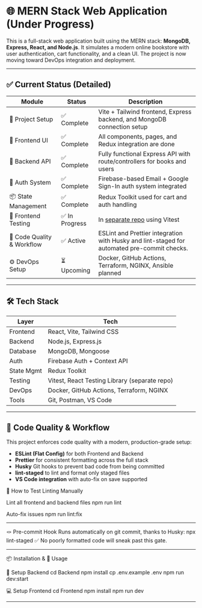# 🌐 MERN Stack Web Application (Under Progress)

This is a full-stack web application built using the MERN stack: **MongoDB, Express, React, and Node.js**. It simulates a modern online bookstore with user authentication, cart functionality, and a clean UI. The project is now moving toward DevOps integration and deployment.

---

## ✅ Current Status (Detailed)

| Module               | Status       | Description                                                                  |
|----------------------|--------------|------------------------------------------------------------------------------|
| 🎉 Project Setup      | ✅ Complete  | Vite + Tailwind frontend, Express backend, and MongoDB connection setup     |
| 🎨 Frontend UI        | ✅ Complete  | All components, pages, and Redux integration are done                        |
| 🔧 Backend API        | ✅ Complete  | Fully functional Express API with route/controllers for books and users     |
| 🔐 Auth System        | ✅ Complete  | Firebase-based Email + Google Sign-In auth system integrated                 |
| 📦 State Management   | ✅ Complete  | Redux Toolkit used for cart and auth handling                               |
| 🧪 Frontend Testing   | ✅ In Progress | In [separate repo](https://github.com/edwindominicjoseph/mern_bookstore_testing) using Vitest |
| 🧹 Code Quality & Workflow | ✅ Active     |  ESLint and Prettier integration with Husky and lint-staged for automated pre-commit checks.            |
| ⚙️ DevOps Setup       | ⏳ Upcoming  | Docker, GitHub Actions, Terraform, NGINX, Ansible planned                   |

---

## 🛠️ Tech Stack

| Layer       | Tech                                     |
|-------------|------------------------------------------|
| Frontend    | React, Vite, Tailwind CSS                |
| Backend     | Node.js, Express.js                      |
| Database    | MongoDB, Mongoose                        |
| Auth        | Firebase Auth + Context API              |
| State Mgmt  | Redux Toolkit                            |
| Testing     | Vitest, React Testing Library (separate repo) |
| DevOps      | Docker, GitHub Actions, Terraform, NGINX |
| Tools       | Git, Postman, VS Code                    |


---

## 🧹 Code Quality & Workflow

This project enforces code quality with a modern, production-grade setup:

- **ESLint (Flat Config)** for both Frontend and Backend
- **Prettier** for consistent formatting across the full stack
- **Husky** Git hooks to prevent bad code from being committed
- **lint-staged** to lint and format only staged files
- **VS Code integration** with auto-fix on save supported

🧪 How to Test Linting Manually


Lint all frontend and backend files
npm run lint

 Auto-fix issues
npm run lint:fix

---
🪢 Pre-commit Hook
Runs automatically on git commit, thanks to Husky:
npx lint-staged
✅ No poorly formatted code will sneak past this gate.

---
 📦 Installation & 🔧 Usage


 📁 Setup Backend
cd Backend
npm install
cp .env.example .env
npm run dev:start


💻 Setup Frontend
cd Frontend
npm install
npm run dev



---

